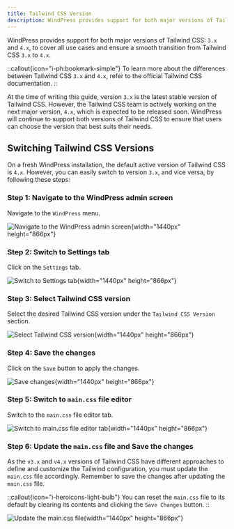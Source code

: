 ```yaml
---
title: Tailwind CSS Version
description: WindPress provides support for both major versions of Tailwind CSS
---
```


WindPress provides support for both major versions of Tailwind CSS: `3.x` and `4.x`, to cover all use cases and ensure a smooth transition from Tailwind CSS `3.x` to `4.x`.

::callout{icon="i-ph:bookmark-simple"}
To learn more about the differences between Tailwind CSS `3.x` and `4.x`, refer to the official Tailwind CSS documentation.
::

At the time of writing this guide, version `3.x` is the latest stable version of Tailwind CSS. However, the Tailwind CSS team is actively working on the next major version, `4.x`, which is expected to be released soon. WindPress will continue to support both versions of Tailwind CSS to ensure that users can choose the version that best suits their needs.

## Switching Tailwind CSS Versions

On a fresh WindPress installation, the default active version of Tailwind CSS is `4.x`.
However, you can easily switch to version `3.x`, and vice versa, by following these steps:

### Step 1: Navigate to the WindPress admin screen

Navigate to the `WindPress` menu.

![Navigate to the WindPress admin screen](/img/docs/content/configuration/tailwind-version/screenshot-1.png){width="1440px" height="866px"}

### Step 2: Switch to Settings tab

Click on the `Settings` tab.

![Switch to Settings tab](/img/docs/content/configuration/tailwind-version/screenshot-2.png){width="1440px" height="866px"}

### Step 3: Select Tailwind CSS version

Select the desired Tailwind CSS version under the `Tailwind CSS Version` section.

![Select Tailwind CSS version](/img/docs/content/configuration/tailwind-version/screenshot-3.png){width="1440px" height="866px"}

### Step 4: Save the changes

Click on the `Save` button to apply the changes.

![Save changes](/img/docs/content/configuration/tailwind-version/screenshot-4.png){width="1440px" height="866px"}

### Step 5: Switch to `main.css` file editor

Switch to the `main.css` file editor tab.

![Switch to main.css file editor tab](/img/docs/content/configuration/tailwind-version/screenshot-5.png){width="1440px" height="866px"}

### Step 6: Update the `main.css` file and Save the changes

As the `v3.x` and `v4.x` versions of Tailwind CSS have different approaches to define and customize the Tailwind configuration, you must update the `main.css` file accordingly. Remember to save the changes after updating the `main.css` file.

::callout{icon="i-heroicons-light-bulb"}
You can reset the `main.css` file to its default by clearing its contents and clicking the `Save Changes` button.
::

![Update the main.css file](/img/docs/content/configuration/tailwind-version/screenshot-6.png){width="1440px" height="866px"}
